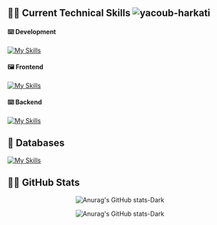 ## 🧑‍💻 Current Technical Skills <img src="https://komarev.com/ghpvc/?username=yacoub-harkati&label=Profile%20views&color=478778&style=flat" alt="yacoub-harkati" /> 

#### ⌨️ Development
[![My Skills](https://skillicons.dev/icons?i=js,ts,c,py,rust)](https://skillicons.dev)
#### 🖼️ Frontend
[![My Skills](https://skillicons.dev/icons?i=react,nextjs,html,css,sass,tailwind,bootstrap,materialui,redux,webpack,regex)](https://skillicons.dev)
#### ⌨️ Backend
[![My Skills](https://skillicons.dev/icons?i=nodejs,express,graphql,postman,linux,bash)](https://skillicons.dev)

## 🌱 Databases

[![My Skills](https://skillicons.dev/icons?i=mongodb,mysql,postgres,firebase,prisma,supabase)](https://skillicons.dev)
## 🦸‍♂️ GitHub Stats

<div align="center">
    
<span>![Anurag's GitHub stats-Dark](https://github-readme-stats.vercel.app/api?username=yacoub-harkati&show_icons=true&theme=codeSTACKr&include_all_commits=true&count_private=true)</span>
    
<span>![Anurag's GitHub stats-Dark](https://github-readme-stats.vercel.app/api/top-langs/?username=yacoub-harkati&layout=compact&langs_count=7&theme=codeSTACKr)</span>
   
</div>


